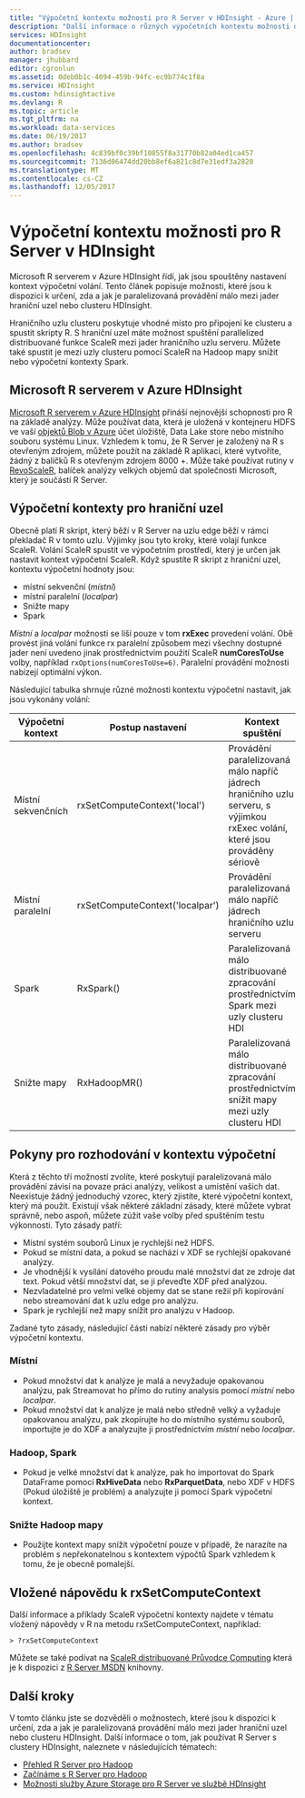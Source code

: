 ```yaml
---
title: "Výpočetní kontextu možnosti pro R Server v HDInsight - Azure | Microsoft Docs"
description: "Další informace o různých výpočetních kontextu možnosti dostupné uživatelům s R Server v HDInsight"
services: HDInsight
documentationcenter: 
author: bradsev
manager: jhubbard
editor: cgronlun
ms.assetid: 0deb0b1c-4094-459b-94fc-ec9b774c1f8a
ms.service: HDInsight
ms.custom: hdinsightactive
ms.devlang: R
ms.topic: article
ms.tgt_pltfrm: na
ms.workload: data-services
ms.date: 06/19/2017
ms.author: bradsev
ms.openlocfilehash: 4c839bf0c39bf10855f8a31770b82a04ed1ca457
ms.sourcegitcommit: 7136d06474dd20bb8ef6a821c8d7e31edf3a2820
ms.translationtype: MT
ms.contentlocale: cs-CZ
ms.lasthandoff: 12/05/2017
---
```

# <a name="compute-context-options-for-r-server-on-hdinsight"></a>Výpočetní kontextu možnosti pro R Server v HDInsight

Microsoft R serverem v Azure HDInsight řídí, jak jsou spouštěny nastavení kontext výpočetní volání. Tento článek popisuje možnosti, které jsou k dispozici k určení, zda a jak je paralelizovaná provádění málo mezi jader hraniční uzel nebo clusteru HDInsight.

Hraničního uzlu clusteru poskytuje vhodné místo pro připojení ke clusteru a spustit skripty R. S hraniční uzel máte možnost spuštění parallelized distribuované funkce ScaleR mezi jader hraničního uzlu serveru. Můžete také spustit je mezi uzly clusteru pomocí ScaleR na Hadoop mapy snížit nebo výpočetní kontexty Spark.

## <a name="microsoft-r-server-on-azure-hdinsight"></a>Microsoft R serverem v Azure HDInsight
[Microsoft R serverem v Azure HDInsight](r-server-overview.md) přináší nejnovější schopnosti pro R na základě analýzy. Může používat data, která je uložená v kontejneru HDFS ve vaší [objektů Blob v Azure](../../storage/common/storage-introduction.md "úložiště objektů Azure Blob") účet úložiště, Data Lake store nebo místního souboru systému Linux. Vzhledem k tomu, že R Server je založený na R s otevřeným zdrojem, můžete použít na základě R aplikací, které vytvoříte, žádný z balíčků R s otevřeným zdrojem 8000 +. Může také používat rutiny v [RevoScaleR](https://msdn.microsoft.com/microsoft-r/scaler/scaler), balíček analýzy velkých objemů dat společnosti Microsoft, který je součástí R Server.  

## <a name="compute-contexts-for-an-edge-node"></a>Výpočetní kontexty pro hraniční uzel
Obecně platí R skript, který běží v R Server na uzlu edge běží v rámci překladač R v tomto uzlu. Výjimky jsou tyto kroky, které volají funkce ScaleR. Volání ScaleR spustit ve výpočetním prostředí, který je určen jak nastavit kontext výpočetní ScaleR.  Když spustíte R skript z hraniční uzel, kontextu výpočetní hodnoty jsou:

- místní sekvenční (*místní*)
- místní paralelní (*localpar*)
- Snižte mapy
- Spark

*Místní* a *localpar* možnosti se liší pouze v tom **rxExec** provedení volání. Obě provést jiná volání funkce rx paralelní způsobem mezi všechny dostupné jader není uvedeno jinak prostřednictvím použití ScaleR **numCoresToUse** volby, například `rxOptions(numCoresToUse=6)`. Paralelní provádění možnosti nabízejí optimální výkon.

Následující tabulka shrnuje různé možnosti kontextu výpočetní nastavit, jak jsou vykonány volání:

| Výpočetní kontext  | Postup nastavení                      | Kontext spuštění                        |
| ---------------- | ------------------------------- | ---------------------------------------- |
| Místní sekvenčních | rxSetComputeContext('local')    | Provádění paralelizovaná málo napříč jádrech hraničního uzlu serveru, s výjimkou rxExec volání, které jsou prováděny sériově |
| Místní paralelní   | rxSetComputeContext('localpar') | Provádění paralelizovaná málo napříč jádrech hraničního uzlu serveru |
| Spark            | RxSpark()                       | Paralelizovaná málo distribuované zpracování prostřednictvím Spark mezi uzly clusteru HDI |
| Snižte mapy       | RxHadoopMR()                    | Paralelizovaná málo distribuované zpracování prostřednictvím snížit mapy mezi uzly clusteru HDI |

## <a name="guidelines-for-deciding-on-a-compute-context"></a>Pokyny pro rozhodování v kontextu výpočetní

Která z těchto tří možností zvolíte, které poskytují paralelizovaná málo provádění závisí na povaze práci analýzy, velikost a umístění vašich dat. Neexistuje žádný jednoduchý vzorec, který zjistíte, které výpočetní kontext, který má použít. Existují však některé základní zásady, které můžete vybrat správně, nebo aspoň, můžete zúžit vaše volby před spuštěním testu výkonnosti. Tyto zásady patří:

- Místní systém souborů Linux je rychlejší než HDFS.
- Pokud se místní data, a pokud se nachází v XDF se rychlejší opakované analýzy.
- Je vhodnější k vysílání datového proudu malé množství dat ze zdroje dat text. Pokud větší množství dat, se ji převeďte XDF před analýzou.
- Nezvladatelné pro velmi velké objemy dat se stane režií při kopírování nebo streamování dat k uzlu edge pro analýzu.
- Spark je rychlejší než mapy snížit pro analýzu v Hadoop.

Zadané tyto zásady, následující části nabízí některé zásady pro výběr výpočetní kontextu.

### <a name="local"></a>Místní
* Pokud množství dat k analýze je malá a nevyžaduje opakovanou analýzu, pak Streamovat ho přímo do rutiny analysis pomocí *místní* nebo *localpar*.
* Pokud množství dat k analýze je malá nebo středně velký a vyžaduje opakovanou analýzu, pak zkopírujte ho do místního systému souborů, importujte je do XDF a analyzujte ji prostřednictvím *místní* nebo *localpar*.

### <a name="hadoop-spark"></a>Hadoop, Spark
* Pokud je velké množství dat k analýze, pak ho importovat do Spark DataFrame pomocí **RxHiveData** nebo **RxParquetData**, nebo XDF v HDFS (Pokud úložiště je problém) a analyzujte ji pomocí Spark výpočetní kontext.

### <a name="hadoop-map-reduce"></a>Snižte Hadoop mapy
* Použijte kontext mapy snížit výpočetní pouze v případě, že narazíte na problém s nepřekonatelnou s kontextem výpočtů Spark vzhledem k tomu, že je obecně pomalejší.  

## <a name="inline-help-on-rxsetcomputecontext"></a>Vložené nápovědu k rxSetComputeContext
Další informace a příklady ScaleR výpočetní kontexty najdete v tématu vložený nápovědy v R na metodu rxSetComputeContext, například:

    > ?rxSetComputeContext

Můžete se také podívat na [ScaleR distribuované Průvodce Computing](https://msdn.microsoft.com/microsoft-r/scaler-distributed-computing) která je k dispozici z [R Server MSDN](https://msdn.microsoft.com/library/mt674634.aspx) knihovny.

## <a name="next-steps"></a>Další kroky
V tomto článku jste se dozvěděli o možnostech, které jsou k dispozici k určení, zda a jak je paralelizovaná provádění málo mezi jader hraniční uzel nebo clusteru HDInsight. Další informace o tom, jak používat R Server s clustery HDInsight, naleznete v následujících tématech:

* [Přehled R Server pro Hadoop](r-server-overview.md)
* [Začínáme s R Server pro Hadoop](r-server-get-started.md)
* [Možnosti služby Azure Storage pro R Server ve službě HDInsight](r-server-storage.md)

